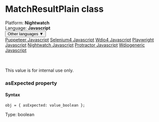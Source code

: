 # MatchResultPlain class
<div class='platform-bar-container-div'><div class='platform-bar-div'>Platform:  <b> Nightwatch</b>
</div><div class='platform-bar-div'>Language: <b>Javascript</b></div><div class='dropdown-button-container-div'><button class='sdk-language-dropdown-button'>Other languages ▼</button><div class='dropdown-content'>
<a href='../../puppeteer/javascript/matchresultplain'>Puppeteer Javascript</a>
<a href='../../selenium4/javascript/matchresultplain'>Selenium4 Javascript</a>
<a href='../../wdio4/javascript/matchresultplain'>Wdio4 Javascript</a>
<a href='../../playwright/javascript/matchresultplain'>Playwright Javascript</a>
<a href='../../nightwatch/javascript/matchresultplain'>Nightwatch Javascript</a>
<a href='../../protractor/javascript/matchresultplain'>Protractor Javascript</a>
<a href='../../wdiogeneric/javascript/matchresultplain'>Wdiogeneric Javascript</a>
</div></div><br /><br /></div>




This value is for internal use only.


### asExpected property
#### Syntax


    obj = { asExpected: value_boolean };
    

Type: boolean
